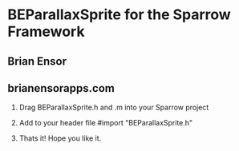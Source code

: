 BEParallaxSprite for the Sparrow Framework
==========================================
Brian Ensor
-----------
brianensorapps.com
------------------

1. Drag BEParallaxSprite.h and .m into your Sparrow project

2. Add to your header file
#import "BEParallaxSprite.h"

3. Thats it! Hope you like it.
